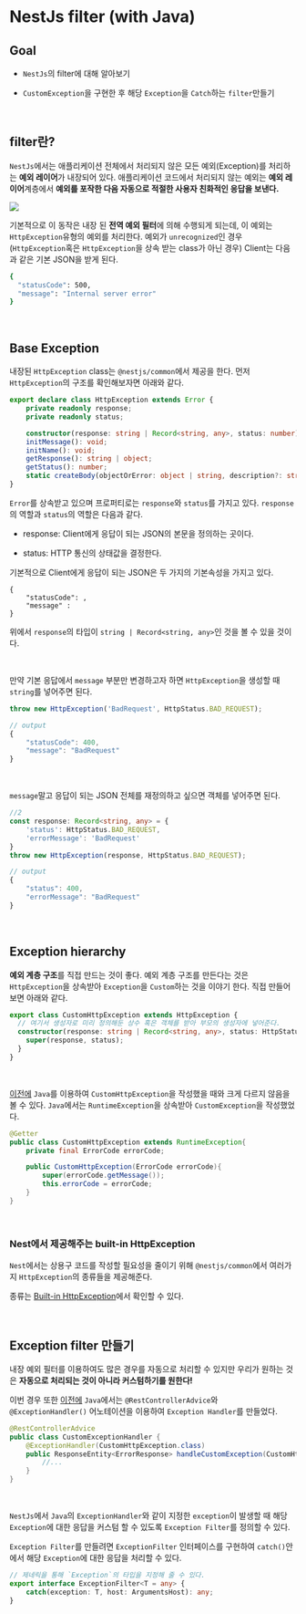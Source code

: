 # NestJs filter (with Java)

## Goal

- `NestJs`의 filter에 대해 알아보기

- `CustomException`을 구현한 후 해당 `Exception`을 `Catch`하는 `filter`만들기


<br>


## filter란?

`NestJs`에서는 애플리케이션 전체에서 처리되지 않은 모든 예외(Exception)를 처리하는 **예외 레이어**가 내장되어 있다. 애플리케이션 코드에서 처리되지 않는 예외는 **예외 레이어**계층에서 **예외를 포작한 다음 자동으로 적절한 사용자 친화적인 응답을 보낸다.**

<img src = https://docs.nestjs.com/assets/Filter_1.png>

<br>

기본적으로 이 동작은 내장 된 **전역 예외 필터**에 의해 수행되게 되는데, 이 예외는 `HttpException`유형의 예외를 처리한다. 예외가 `unrecognized`인 경우(`HttpException`혹은 `HttpException`을 상속 받는 class가 아닌 경우) Client는 다음과 같은 기본 JSON을 받게 된다.

```zsh
{
  "statusCode": 500,
  "message": "Internal server error"
}
```

<br>

## Base Exception

내장된 `HttpException` class는 `@nestjs/common`에서 제공을 한다. 먼저 `HttpException`의 구조를 확인해보자면 아래와 같다.

```ts
export declare class HttpException extends Error {
    private readonly response;
    private readonly status;

    constructor(response: string | Record<string, any>, status: number);
    initMessage(): void;
    initName(): void;
    getResponse(): string | object;
    getStatus(): number;
    static createBody(objectOrError: object | string, description?: string, statusCode?: number): object;
}
```

`Error`를 상속받고 있으며 프로퍼티로는 `response`와 `status`를 가지고 있다. `response`의 역할과 `status`의 역할은 다음과 같다.

- response: Client에게 응답이 되는 JSON의 본문을 정의하는 곳이다.

- status: HTTP 통신의 상태값을 결정한다.

기본적으로 Client에게 응답이 되는 JSON은 두 가지의 기본속성을 가지고 있다.

```
{
    "statusCode": ,
    "message" : 
}
```

위에서 `response`의 타입이 `string | Record<string, any>`인 것을 볼 수 있을 것이다.

<br>

만약 기본 응답에서 `message` 부분만 변경하고자 하면 `HttpException`을 생성할 때 `string`를 넣어주면 된다.

```ts
throw new HttpException('BadRequest', HttpStatus.BAD_REQUEST);

// output
{
    "statusCode": 400,
    "message": "BadRequest"
}
```

<br>

`message`말고 응답이 되는 JSON 전체를 재정의하고 싶으면 객체를 넣어주면 된다.

```ts
//2
const response: Record<string, any> = {
    'status': HttpStatus.BAD_REQUEST,
    'errorMessage': 'BadRequest'
}
throw new HttpException(response, HttpStatus.BAD_REQUEST);

// output
{
    "status": 400,
    "errorMessage": "BadRequest"
}
```

<Br>

## Exception hierarchy

**예외 계층 구조**를 직접 만드는 것이 좋다. 예외 계층 구조를 만든다는 것은 `HttpException`을 상속받아 `Exception`을 `Custom`하는 것을 이야기 한다. 직접 만들어 보면 아래와 같다.

```ts
export class CustomHttpException extends HttpException {
  // 여기서 생성자로 미리 정의해둔 상수 혹은 객체를 받아 부모의 생성자에 넣어준다.
  constructor(response: string | Record<string, any>, status: HttpStatus) {
    super(response, status);
  }
}
```

<br>

[이전에](https://github.com/leewoooo/todoList/blob/main/todo/src/main/java/leewoooo/todo/exception/todo/CustomHttpException.java) `Java`를 이용하여 `CustomHttpException`을 작성했을 때와 크게 다르지 않음을 볼 수 있다. `Java`에서는 `RuntimeException`을 상속받아 `CustomException`을 작성했었다.

```java
@Getter
public class CustomHttpException extends RuntimeException{
    private final ErrorCode errorCode;

    public CustomHttpException(ErrorCode errorCode){
        super(errorCode.getMessage());
        this.errorCode = errorCode;
    }
}
```

<br>

### Nest에서 제공해주는 built-in HttpException

`Nest`에서는 상용구 코드를 작성할 필요성을 줄이기 위해 `@nestjs/common`에서 여러가지 `HttpException`의 종류들을 제공해준다.

종류는 [Built-in HttpException](https://docs.nestjs.com/exception-filters#built-in-http-exceptions)에서 확인할 수 있다.

<br>

## Exception filter 만들기

내장 예외 필터를 이용하여도 많은 경우를 자동으로 처리할 수 있지만 우리가 원하는 것은 **자동으로 처리되는 것이 아니라 커스텀하기를 원한다!** 

이번 경우 또한 [이전에](https://github.com/leewoooo/todoList/blob/main/todo/src/main/java/leewoooo/todo/controller/exception/CustomExceptionHandler.java) `Java`에서는 `@RestControllerAdvice`와 `@ExceptionHandler()` 어노테이션을 이용하여 `Exception Handler`를 만들었다.

```java
@RestControllerAdvice
public class CustomExceptionHandler {
    @ExceptionHandler(CustomHttpException.class)
    public ResponseEntity<ErrorResponse> handleCustomException(CustomHttpException e) {
        //...
    }
}
```

<br>

`NestJs`에서 `Java`의 `ExceptionHandler`와 같이 지정한 `exception`이 발생할 때 해당 `Exception`에 대한 응답을 커스텀 할 수 있도록 `Exception Filter`를 정의할 수 있다.

`Exception Filter`를 만들려면 `ExceptionFilter` 인터페이스를 구현하여 `catch()`안에서 해당 `Exception`에 대한 응답을 처리할 수 있다.

```ts
// 제네릭을 통해 `Exception`의 타입을 지정해 줄 수 있다.
export interface ExceptionFilter<T = any> {
    catch(exception: T, host: ArgumentsHost): any;
}
```



